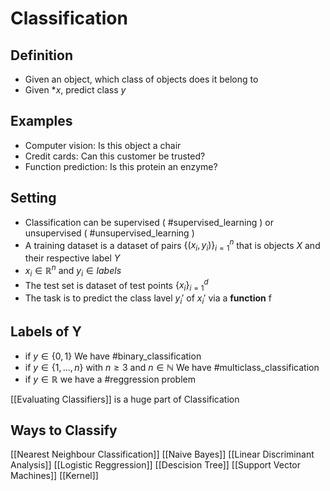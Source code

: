 # Classification
## Definition
- Given an object, which class of objects does it belong to
- Given *$x$, predict class $y$

## Examples
- Computer vision: Is this object a chair
- Credit cards: Can this customer be trusted?
- Function prediction: Is this protein an enzyme?

## Setting
- Classification can be supervised ( #supervised_learning ) or unsupervised ( #unsupervised_learning )
- A training dataset is a dataset of pairs $\{ {({x_i} ,y_i}) \}^n_{i=1}$  that is objects $X$ and their respective label $Y$
- $x_i \in \mathbb{R}^n$ and $y_i \in  labels$
- The test set is dataset of test points $\{x_i\}_{i=1}^d$ 
- The task is to predict the class lavel $y_i'$ of  $x_i'$ via a **function** f

## Labels of Y
- if $y \in \{0,1 \}$ We have #binary_classification
- if $y \in \{1,...,n \}$  with $n \geq 3$  and  $n \in \mathbb{N}$  We have #multiclass_classification
- if $y \in \mathbb{R}$ we have a #reggression problem

[[Evaluating Classifiers]] is a huge part of Classification

## Ways to Classify
[[Nearest Neighbour Classification]]
[[Naive Bayes]]
[[Linear Discriminant Analysis]]
[[Logistic Reggression]]
[[Descision Tree]]
[[Support Vector Machines]]
[[Kernel]]